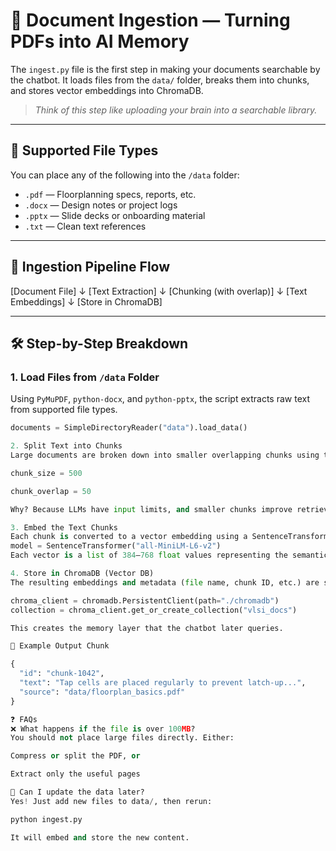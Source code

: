 # 📄 Document Ingestion — Turning PDFs into AI Memory

The `ingest.py` file is the first step in making your documents searchable by the chatbot. It loads files from the `data/` folder, breaks them into chunks, and stores vector embeddings into ChromaDB.

> _Think of this step like uploading your brain into a searchable library._

---

## 📁 Supported File Types

You can place any of the following into the `/data` folder:

- `.pdf` — Floorplanning specs, reports, etc.
- `.docx` — Design notes or project logs
- `.pptx` — Slide decks or onboarding material
- `.txt` — Clean text references

---

## 🔄 Ingestion Pipeline Flow

[Document File]
↓
[Text Extraction]
↓
[Chunking (with overlap)]
↓
[Text Embeddings]
↓
[Store in ChromaDB]


---

## 🛠️ Step-by-Step Breakdown

### 1. **Load Files from `/data` Folder**

Using `PyMuPDF`, `python-docx`, and `python-pptx`, the script extracts raw text from supported file types.

```python
documents = SimpleDirectoryReader("data").load_data()

2. Split Text into Chunks
Large documents are broken down into smaller overlapping chunks using the RecursiveCharacterTextSplitter:

chunk_size = 500

chunk_overlap = 50

Why? Because LLMs have input limits, and smaller chunks improve retrieval accuracy.

3. Embed the Text Chunks
Each chunk is converted to a vector embedding using a SentenceTransformer model:
model = SentenceTransformer("all-MiniLM-L6-v2")
Each vector is a list of 384–768 float values representing the semantic meaning of the text.

4. Store in ChromaDB (Vector DB)
The resulting embeddings and metadata (file name, chunk ID, etc.) are stored in a local ChromaDB database:

chroma_client = chromadb.PersistentClient(path="./chromadb")
collection = chroma_client.get_or_create_collection("vlsi_docs")

This creates the memory layer that the chatbot later queries.

🧪 Example Output Chunk

{
  "id": "chunk-1042",
  "text": "Tap cells are placed regularly to prevent latch-up...",
  "source": "data/floorplan_basics.pdf"
}

❓ FAQs
❌ What happens if the file is over 100MB?
You should not place large files directly. Either:

Compress or split the PDF, or

Extract only the useful pages

🔄 Can I update the data later?
Yes! Just add new files to data/, then rerun:

python ingest.py

It will embed and store the new content.